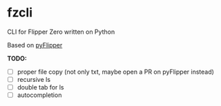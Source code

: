 # fzcli
CLI for Flipper Zero written on Python

Based on [pyFlipper](https://github.com/wh00hw/pyFlipper)

**TODO:**
- [ ] proper file copy (not only txt, maybe open a PR on pyFlipper instead)
- [ ] recursive ls
- [ ] double tab for ls
- [ ] autocompletion
